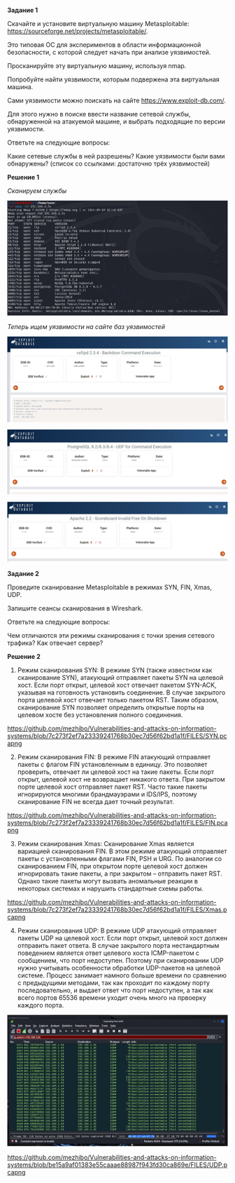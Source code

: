 **Задание 1**

Скачайте и установите виртуальную машину Metasploitable: https://sourceforge.net/projects/metasploitable/.

Это типовая ОС для экспериментов в области информационной безопасности, с которой следует начать при анализе уязвимостей.

Просканируйте эту виртуальную машину, используя nmap.

Попробуйте найти уязвимости, которым подвержена эта виртуальная машина.

Сами уязвимости можно поискать на сайте https://www.exploit-db.com/.

Для этого нужно в поиске ввести название сетевой службы, обнаруженной на атакуемой машине, и выбрать подходящие по версии уязвимости.

Ответьте на следующие вопросы:

Какие сетевые службы в ней разрешены?
Какие уязвимости были вами обнаружены? (список со ссылками: достаточно трёх уязвимостей)



**Решение 1**

*Сканируем службы*

![alt text](https://github.com/mezhibo/Vulnerabilities-and-attacks-on-information-systems/blob/d15cfd51957c25ace85af9ff158a3a5bf97466fb/IMG/1.jpg)

*Теперь ищем уязвимости на сайте баз уязвимостей*

![alt text](https://github.com/mezhibo/Vulnerabilities-and-attacks-on-information-systems/blob/d15cfd51957c25ace85af9ff158a3a5bf97466fb/IMG/2.jpg)

![alt text](https://github.com/mezhibo/Vulnerabilities-and-attacks-on-information-systems/blob/d15cfd51957c25ace85af9ff158a3a5bf97466fb/IMG/3.jpg)

![alt text](https://github.com/mezhibo/Vulnerabilities-and-attacks-on-information-systems/blob/d15cfd51957c25ace85af9ff158a3a5bf97466fb/IMG/4.jpg)




**Задание 2**

Проведите сканирование Metasploitable в режимах SYN, FIN, Xmas, UDP.

Запишите сеансы сканирования в Wireshark.

Ответьте на следующие вопросы:

Чем отличаются эти режимы сканирования с точки зрения сетевого трафика?
Как отвечает сервер?



**Решение 2**

1. Режим сканирования SYN:
В режиме SYN (также известном как сканирование SYN), атакующий отправляет пакеты SYN на целевой хост. Если порт открыт, целевой хост отвечает пакетом SYN-ACK, указывая на готовность установить соединение. В случае закрытого порта целевой хост отвечает только пакетом RST. Таким образом, сканирование SYN позволяет определить открытые порты на целевом хосте без установления полного соединения.

https://github.com/mezhibo/Vulnerabilities-and-attacks-on-information-systems/blob/7c273f2ef7a23339241768b30ec7d56f62bd1a1f/FILES/SYN.pcapng


2. Режим сканирования FIN:
В режиме FIN атакующий отправляет пакеты с флагом FIN установленным в единицу. Это позволяет проверить, отвечает ли целевой хост на такие пакеты. Если порт открыт, целевой хост не возвращает никакого ответа. При закрытом порте целевой хост отправляет пакет RST. Часто такие пакеты игнорируются многими брандмауэрами и IDS/IPS, поэтому сканирование FIN не всегда дает точный результат.

https://github.com/mezhibo/Vulnerabilities-and-attacks-on-information-systems/blob/7c273f2ef7a23339241768b30ec7d56f62bd1a1f/FILES/FIN.pcapng


3. Режим сканирования Xmas:
Сканирование Xmas является вариацией сканирования FIN. В этом режиме атакующий отправляет пакеты с установленными флагами FIN, PSH и URG. По аналогии со сканированием FIN, при открытом порте целевой хост должен игнорировать такие пакеты, а при закрытом – отправить пакет RST. Однако такие пакеты могут вызвать аномальные реакции в некоторых системах и нарушить стандартные схемы работы.

https://github.com/mezhibo/Vulnerabilities-and-attacks-on-information-systems/blob/7c273f2ef7a23339241768b30ec7d56f62bd1a1f/FILES/Xmas.pcapng


4. Режим сканирования UDP:
В режиме UDP атакующий отправляет пакеты UDP на целевой хост. Если порт открыт, целевой хост должен отправить пакет ответа. В случае закрытого порта нестандартным поведением является ответ целевого хоста ICMP-пакетом с сообщением, что порт недоступен. Поэтому при сканировании UDP нужно учитывать особенности обработки UDP-пакетов на целевой системе. Процесс занимает намного больше времени по сравнению с предыдущими методами, так как проходит по каждому порту последовательно, и выдает ответ что порт недоступен, а так как всего портов 65536 времени уходит очень много на првоерку каждого порта.

![alt text](https://github.com/mezhibo/Vulnerabilities-and-attacks-on-information-systems/blob/a81661fc2231d88545bd915c64329920ad4607a6/IMG/5.jpg)

https://github.com/mezhibo/Vulnerabilities-and-attacks-on-information-systems/blob/be15a9af01383e55caaae88987f943fd30ca869e/FILES/UDP.pcapng
